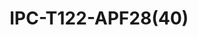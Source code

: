 ---
title: "IPC-T122-APF28(40)"
description: "2MP Fixed Dome Network Camera"
image: "/images/categories/products/cameras/IPC-B124-APF28(40)/main.png"
images:
  - url: "/images/categories/products/cameras/IPC-B124-APF28(40)/main.png"
    caption: "Front view"
features:
  - Day/night functionality
  - Smart IR, up to 30m (98ft) IR distance
  - 2D/3D DNR (Digital Noise Reduction)
  - Built-in Mic
  - Ultra 265, H.265, H.264
  - ROI (Region of Interest)
  - ONVIF Conformance
  - Wide temperature range:- -30°C ~ 60°C (-22°F ~ 140°F)
  - Wide voltage range of ±25%
  - IP67
  - 3-Axis
specifications:
  Sensor: 1/2.8", progressive scan, CMOS
  Lens: 2.8mm@F2.1, 4.0mm@F2.1
  2.8mm: Detect 43.4m, Observe 17.4m, Recognize 8.7m, Identify 4.3m
  4.0mm: Detect 62.1m, Observe 24.8m, Recognize 12.4m, Identify 6.2m
  Angle of View (H): 106.7° (2.8mm), 87.5° (4.0mm)
  Angle of View (V): 57.1° (2.8mm), 46.3° (4.0mm)
  Angle of View (O): 115.7° (2.8mm), 92.4° (4.0mm)
  Adjustment angle: Pan:- 0° ~ 360°, Tilt:- 0° ~ 80°, Rotate:- 0° ~ 360°
  Shutter: Auto/Manual, 1 ~ 1/100000s
  Minimum Illumination: Colour:- 0.02Lux (F2.1, AGC ON); 0Lux with IR
  Day/Night: IR-cut filter with auto switch (ICR)
  Digital noise reduction: 2D/3D DNR
  IR Range: Up to 30m (98ft) IR range
  Defog: Digital Defog
  WDR: DWDR
  Audio Compression: G.711
  Suppression: Supported
  Sampling Rate: 8KHZ
  Video Compression: Ultra 265, H.265, H.264
  H.264 code profile: Baseline profile, Main profile, High profile
  Main Stream: 1080P (1920*1080), Max 25fps; 720P (1280*720), Max 25fps;
  Sub Stream: D1 (720*576), Max 25fps; 640*360, Max 25fps; 2CIF(704*288), Max 25fps; CIF(352*288), Max 25fps;
  HLC: Supported
  BLC: Supported
  OSD: Up to 4 OSDs
  Privacy Mask: Up to 4 areas
  ROI: Up to 8 areas
  Motion Detection: Up to 4 areas
  Protocols: IPv4, IGMP, ICMP, TCP, UDP, DHCP, RTP, RTSP, RTCP, DNS, DDNS, NTP, UPnP, HTTP, RTMP
  Compatible Integration: ONVIF (Profile S, Profile T), API
  Network: 10/100M Base-TX Ethernet
  Built-in Mic: Supported
  Power: DC 12V±25%, PoE
  Power consumption: Max 3.5W
  Dimensions: Ø118 x 97mm (Ø4.6” x 3.8”)
  Weight: 0.25kg (0.55lb)
  Working Environment: -30°C ~ 60°C (-22°F ~ 140°F), Humidity:- ≤95% RH (non-condensing)
  Surge Protection: 4KV
  Ingress Protection: IP67
  Reset Button: N/A
---